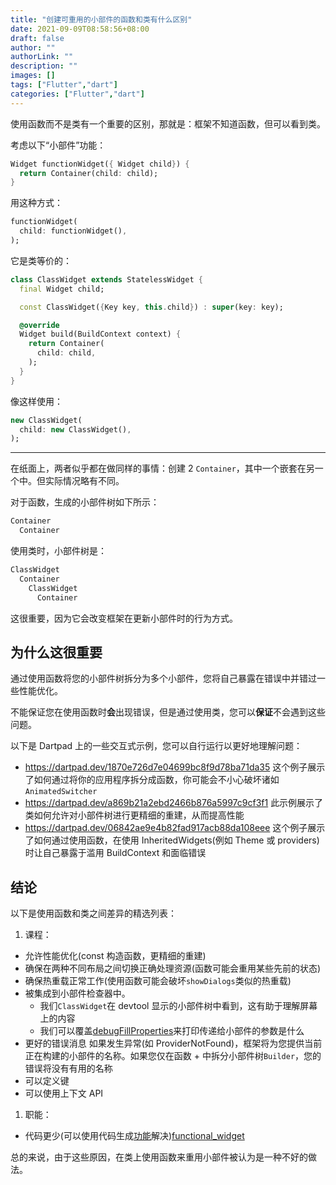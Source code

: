 ```yaml
---
title: "创建可重用的小部件的函数和类有什么区别"
date: 2021-09-09T08:58:56+08:00
draft: false
author: ""
authorLink: ""
description: ""
images: []
tags: ["Flutter","dart"]
categories: ["Flutter","dart"]
---
```


使用函数而不是类有一个重要的区别，那就是：框架不知道函数，但可以看到类。

考虑以下“小部件”功能：

```dart
Widget functionWidget({ Widget child}) {
  return Container(child: child);
}
```

用这种方式：

```dart
functionWidget(
  child: functionWidget(),
);
```

它是类等价的：

```dart
class ClassWidget extends StatelessWidget {
  final Widget child;

  const ClassWidget({Key key, this.child}) : super(key: key);

  @override
  Widget build(BuildContext context) {
    return Container(
      child: child,
    );
  }
}
```

像这样使用：

```dart
new ClassWidget(
  child: new ClassWidget(),
);
```

------

在纸面上，两者似乎都在做同样的事情：创建 2 `Container`，其中一个嵌套在另一个中。但实际情况略有不同。

对于函数，生成的小部件树如下所示：

```dart
Container
  Container
```

使用类时，小部件树是：

```dart
ClassWidget
  Container
    ClassWidget
      Container
```

这很重要，因为它会改变框架在更新小部件时的行为方式。

## 为什么这很重要

通过使用函数将您的小部件树拆分为多个小部件，您将自己暴露在错误中并错过一些性能优化。

不能保证您在使用函数时**会**出现错误，但是通过使用类，您可以**保证**不会遇到这些问题。

以下是 Dartpad 上的一些交互式示例，您可以自行运行以更好地理解问题：

- https://dartpad.dev/1870e726d7e04699bc8f9d78ba71da35
  这个例子展示了如何通过将你的应用程序拆分成函数，你可能会不小心破坏诸如`AnimatedSwitcher`
- https://dartpad.dev/a869b21a2ebd2466b876a5997c9cf3f1
  此示例展示了类如何允许对小部件树进行更精细的重建，从而提高性能
- https://dartpad.dev/06842ae9e4b82fad917acb88da108eee
  这个例子展示了如何通过使用函数，在使用 InheritedWidgets(例如 Theme 或 providers)时让自己暴露于滥用 BuildContext 和面临错误

## 结论

以下是使用函数和类之间差异的精选列表：

1. 课程：

- 允许性能优化(const 构造函数，更精细的重建)
- 确保在两种不同布局之间切换正确处理资源(函数可能会重用某些先前的状态)
- 确保热重载正常工作(使用函数可能会破坏`showDialogs`类似的热重载)
- 被集成到小部件检查器中。
  - 我们`ClassWidget`在 devtool 显示的小部件树中看到，这有助于理解屏幕上的内容
  - 我们可以覆盖[debugFillProperties](https://api.flutter.dev/flutter/foundation/Diagnosticable/debugFillProperties.html)来打印传递给小部件的参数是什么
- 更好的错误消息
  如果发生异常(如 ProviderNotFound)，框架将为您提供当前正在构建的小部件的名称。如果您仅在函数 + 中拆分小部件树`Builder`，您的错误将没有有用的名称
- 可以定义键
- 可以使用上下文 API

1. 职能：

- 代码更少(可以使用代码生成[功能](https://pub.dartlang.org/packages/functional_widget)解决)[functional_widget](https://pub.dartlang.org/packages/functional_widget)

总的来说，由于这些原因，在类上使用函数来重用小部件被认为是一种不好的做法。
